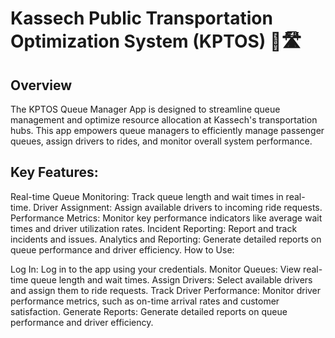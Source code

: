 # Kassech Public Transportation Optimization System (KPTOS) 🚗🛣️

## Overview
The KPTOS Queue Manager App is designed to streamline queue management and optimize resource allocation at Kassech's transportation hubs. This app empowers queue managers to efficiently manage passenger queues, assign drivers to rides, and monitor overall system performance.

## Key Features:

Real-time Queue Monitoring: Track queue length and wait times in real-time.
Driver Assignment: Assign available drivers to incoming ride requests.
Performance Metrics: Monitor key performance indicators like average wait times and driver utilization rates.
Incident Reporting: Report and track incidents and issues.
Analytics and Reporting: Generate detailed reports on queue performance and driver efficiency.
How to Use:

Log In: Log in to the app using your credentials.
Monitor Queues: View real-time queue length and wait times.
Assign Drivers: Select available drivers and assign them to ride requests.
Track Driver Performance: Monitor driver performance metrics, such as on-time arrival rates and customer satisfaction.
Generate Reports: Generate detailed reports on queue performance and driver efficiency.
